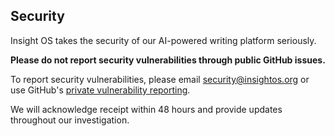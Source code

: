 ## Security

Insight OS takes the security of our AI-powered writing platform seriously.

**Please do not report security vulnerabilities through public GitHub issues.**

To report security vulnerabilities, please email [security@insightos.org](mailto:security@insightos.io) or use GitHub's [private vulnerability reporting](https://github.com/abdurmasood/ios/security/advisories/new).

We will acknowledge receipt within 48 hours and provide updates throughout our investigation.
